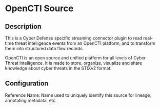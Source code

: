 
# OpenCTI Source

Description
---
This is a Cyber Defense specific streaming connector plugin to read real-time threat intelligence events 
from an OpenCTI platform, and to transform them into structured data flow records.

OpenCTI is an open source and unified platform for all levels of Cyber Threat Intelligence. It is made
to store, organize, visualize and share knowledge about cyber threats in the STIXv2 format.

Configuration
---
Reference Name: Name used to uniquely identify this source for lineage, annotating metadata, etc.
